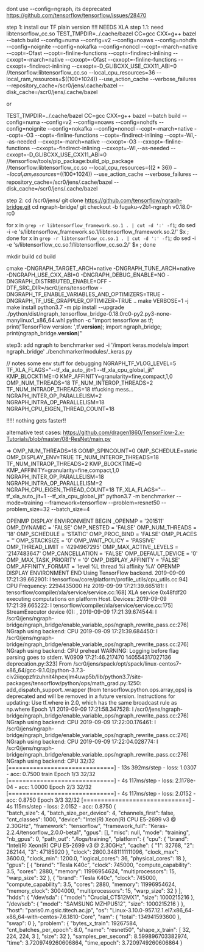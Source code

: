 dont use --config=ngraph, its deprecated https://github.com/tensorflow/tensorflow/issues/28470


step 1: install our TF plain version !!!! NEEDS XLA
step 1.1:  need libtensorflow_cc.so
 TEST_TMPDIR=../.cache/bazel CC=gcc CXX=g++ bazel --batch build --config=numa --config=v2 --config=noaws --config=nohdfs --config=noignite --config=nokafka --config=nonccl --copt=-march=native --copt=-Ofast --copt=-finline-functions --copt=-findirect-inlining --cxxopt=-march=native --cxxopt=-Ofast --cxxopt=-finline-functions --cxxopt=-findirect-inlining --cxxopt=-D_GLIBCXX_USE_CXX11_ABI=0 //tensorflow:libtensorflow_cc.so --local_cpu_resources=36 --local_ram_resources=$((100*1024)) --use_action_cache --verbose_failures --repository_cache=/scr0/jens/.cache/bazel --disk_cache=/scr0/jens/.cache/bazel

or

TEST_TMPDIR=../.cache/bazel CC=gcc CXX=g++ bazel --batch build --config=numa --config=v2 --config=noaws --config=nohdfs --config=noignite --config=nokafka --config=nonccl  --copt=-march=native --copt=-O3 --copt=-finline-functions --copt=-findirect-inlining --copt=-Wl,--as-needed --cxxopt=-march=native --cxxopt=-O3 --cxxopt=-finline-functions --cxxopt=-findirect-inlining --cxxopt=-Wl,--as-needed --cxxopt=-D_GLIBCXX_USE_CXX11_ABI=0 //tensorflow/tools/pip_package:build_pip_package //tensorflow:libtensorflow_cc.so --local_cpu_resources=$((2*36)) --local_ram_resources=$((100*1024)) --use_action_cache --verbose_failures --repository_cache=/scr0/jens/.cache/bazel --disk_cache=/scr0/jens/.cache/bazel

step 2:
cd /scr0/jens/
git clone https://github.com/tensorflow/ngraph-bridge.git
cd ngraph-bridge/
git checkout -b fugaku-v2b1-ngraph v0.18.0-rc0

for x in `grep -r libtensorflow_framework.so.1 . | cut -d ':' -f1`; do sed -i -e 's/libtensorflow_framework.so.1/libtensorflow_framework.so.2/' $x ; done
for x in `grep -r libtensorflow_cc.so.1 . | cut -d ':' -f1`; do sed -i -e 's/libtensorflow_cc.so.1/libtensorflow_cc.so.2/' $x ; done

mkdir build
cd build

cmake -DNGRAPH_TARGET_ARCH=native -DNGRAPH_TUNE_ARCH=native -DNGRAPH_USE_CXX_ABI=0 -DNGRAPH_DEBUG_ENABLE=NO -DNGRAPH_DISTRIBUTED_ENABLE=OFF -DTF_SRC_DIR=/scr0/jens/tensorflow -DNGRAPH_TF_ENABLE_VARIABLES_AND_OPTIMIZERS=TRUE -DNGRAPH_TF_USE_GRAPPLER_OPTIMIZER=TRUE ..
make VERBOSE=1 -j
make install
python3.7 -m pip install --upgrade ./python/dist/ngraph_tensorflow_bridge-0.18.0rc0-py2.py3-none-manylinux1_x86_64.whl
python -c "import tensorflow as tf; print('TensorFlow version: ',tf.__version__); import ngraph_bridge; print(ngraph_bridge.__version__)"

step3: add ngraph to benchmarker
sed -i '/import keras.models/a import ngraph_bridge' ./benchmarker/modules/_keras.py




// notes
some env stuff for debugging
NGRAPH_TF_VLOG_LEVEL=5
TF_XLA_FLAGS="--tf_xla_auto_jit=1 --tf_xla_cpu_global_jit"
KMP_BLOCKTIME=0 KMP_AFFINITY=granularity=fine,compact,1,0
OMP_NUM_THREADS=18
TF_NUM_INTEROP_THREADS=2 TF_NUM_INTRAOP_THREADS=18
#fucking mess... NGRAPH_INTER_OP_PARALLELISM=2 NGRAPH_INTRA_OP_PARALLELISM=18 NGRAPH_CPU_EIGEN_THREAD_COUNT=18

!!!!! nothing gets faster!! 

alternative test cases:
https://github.com/dragen1860/TensorFlow-2.x-Tutorials/blob/master/08-ResNet/main.py




⇒  OMP_NUM_THREADS=18 GOMP_SPINCOUNT=0 OMP_SCHEDULE=static OMP_DISPLAY_ENV=TRUE TF_NUM_INTEROP_THREADS=18 TF_NUM_INTRAOP_THREADS=2 KMP_BLOCKTIME=0 KMP_AFFINITY=granularity=fine,compact,1,0 NGRAPH_INTER_OP_PARALLELISM=18 NGRAPH_INTRA_OP_PARALLELISM=2 NGRAPH_CPU_EIGEN_THREAD_COUNT=18 TF_XLA_FLAGS="--tf_xla_auto_jit=1 --tf_xla_cpu_global_jit" python3.7 -m benchmarker  --mode=training --framework=tensorflow --problem=resnet50 --problem_size=32 --batch_size=4

OPENMP DISPLAY ENVIRONMENT BEGIN
  _OPENMP = '201511'
  OMP_DYNAMIC = 'FALSE'
  OMP_NESTED = 'FALSE'
  OMP_NUM_THREADS = '18'
  OMP_SCHEDULE = 'STATIC'
  OMP_PROC_BIND = 'FALSE'
  OMP_PLACES = ''
  OMP_STACKSIZE = '0'
  OMP_WAIT_POLICY = 'PASSIVE'
  OMP_THREAD_LIMIT = '4294967295'
  OMP_MAX_ACTIVE_LEVELS = '2147483647'
  OMP_CANCELLATION = 'FALSE'
  OMP_DEFAULT_DEVICE = '0'
  OMP_MAX_TASK_PRIORITY = '0'
  OMP_DISPLAY_AFFINITY = 'FALSE'
  OMP_AFFINITY_FORMAT = 'level %L thread %i affinity %A'
OPENMP DISPLAY ENVIRONMENT END
Using TensorFlow backend.
2019-09-09 17:21:39.662901: I tensorflow/core/platform/profile_utils/cpu_utils.cc:94] CPU Frequency: 2294435000 Hz
2019-09-09 17:21:39.665181: I tensorflow/compiler/xla/service/service.cc:168] XLA service 0x48fdf20 executing computations on platform Host. Devices:
2019-09-09 17:21:39.665222: I tensorflow/compiler/xla/service/service.cc:175]   StreamExecutor device (0): <undefined>, <undefined>
2019-09-09 17:21:39.674544: I /scr0/jens/ngraph-bridge/ngraph_bridge/enable_variable_ops/ngraph_rewrite_pass.cc:276] NGraph using backend: CPU
2019-09-09 17:21:39.684450: I /scr0/jens/ngraph-bridge/ngraph_bridge/enable_variable_ops/ngraph_rewrite_pass.cc:276] NGraph using backend: CPU
preheat
WARNING: Logging before flag parsing goes to stderr.
W0909 17:21:46.217470 140554317027136 deprecation.py:323] From /scr0/jens/spack/opt/spack/linux-centos7-x86_64/gcc-9.1.0/python-3.7.3-civ2iiqopzfrzuhnit4hpexjlm4uwp5b/lib/python3.7/site-packages/tensorflow/python/ops/math_grad.py:1250: add_dispatch_support.<locals>.wrapper (from tensorflow.python.ops.array_ops) is deprecated and will be removed in a future version.
Instructions for updating:
Use tf.where in 2.0, which has the same broadcast rule as np.where
Epoch 1/1
2019-09-09 17:21:58.347528: I /scr0/jens/ngraph-bridge/ngraph_bridge/enable_variable_ops/ngraph_rewrite_pass.cc:276] NGraph using backend: CPU
2019-09-09 17:22:00.176461: I /scr0/jens/ngraph-bridge/ngraph_bridge/enable_variable_ops/ngraph_rewrite_pass.cc:276] NGraph using backend: CPU
2019-09-09 17:22:04.028774: I /scr0/jens/ngraph-bridge/ngraph_bridge/enable_variable_ops/ngraph_rewrite_pass.cc:276] NGraph using backend: CPU
32/32 [==============================] - 13s 392ms/step - loss: 1.0307 - acc: 0.7500
train
Epoch 1/3
32/32 [==============================] - 4s 117ms/step - loss: 2.1178e-04 - acc: 1.0000
Epoch 2/3
32/32 [==============================] - 4s 117ms/step - loss: 2.0152 - acc: 0.8750
Epoch 3/3
32/32 [==============================] - 4s 115ms/step - loss: 2.0152 - acc: 0.8750
{  
    "batch_size": 4,
    "batch_size_per_device": 4,
    "channels_first": false,
    "cnt_classes": 1000,
    "device": "Intel(R) Xeon(R) CPU E5-2699 v3 @ 2.30GHz",
    "framework": "tensorflow",
    "framework_full": "Keras-2.2.4/tensorflow_2.0.0-beta1",
    "gpus": [],
    "misc": null,
    "mode": "training",
    "nb_gpus": 0,
    "path_out": "./logs/training",
    "platform": {
        "cpu": {
            "brand": "Intel(R) Xeon(R) CPU E5-2699 v3 @ 2.30GHz",
            "cache": {
                "1": 32768,
                "2": 262144,
                "3": 47185920
            },
            "clock": 2800.3481111111096,
            "clock_max": 3600.0,
            "clock_min": 1200.0,
            "logical_cores": 36,
            "physical_cores": 18
        },
        "gpus": [
            {
                "brand": "Tesla K40c",
                "clock": 745000,
                "compute_capability": 3.5,
                "cores": 2880,
                "memory": 11996954624,
                "multiprocessors": 15,
                "warp_size": 32
            },
            {
                "brand": "Tesla K40c",
                "clock": 745000,
                "compute_capability": 3.5,
                "cores": 2880,
                "memory": 11996954624,
                "memory_clock": 3004000,
                "multiprocessors": 15,
                "warp_size": 32
            }
        ],
        "hdds": {
            "/dev/sda": {
                "model": "Crucial_CT512MX1",
                "size": 1000215216
            },
            "/dev/sdb": {
                "model": "SAMSUNG MZHPU512",
                "size": 1000215216
            }
        },
        "host": "paris0.m.gsic.titech.ac.jp",
        "os": "Linux-3.10.0-957.12.1.el7.x86_64-x86_64-with-centos-7.6.1810-Core",
        "ram": {
            "total": 134941593600
        },
        "swap": 0
    },
    "problem": {
        "bytes_x_train": 19267584,
        "cnt_batches_per_epoch": 8.0,
        "name": "resnet50",
        "shape_x_train": [
            32,
            224,
            224,
            3
        ],
        "size": 32
    },
    "samples_per_second": 8.599896703382974,
    "time": 3.7209749260606864,
    "time_epoch": 3.7209749260606864
}  

